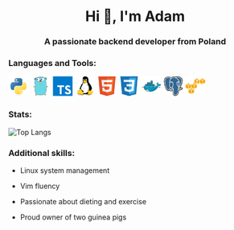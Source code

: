 <h1 align="center">Hi 👋, I'm Adam</h1>
<h3 align="center">A passionate backend developer from Poland</h3>

<h3 align="left">Languages and Tools:</h3>
<p align="left">
<img src="https://raw.githubusercontent.com/devicons/devicon/master/icons/python/python-original.svg" width="40" height="40"></img>
<img src="https://raw.githubusercontent.com/devicons/devicon/master/icons/go/go-original.svg" width="40" height="40"></img>
<img src="https://raw.githubusercontent.com/devicons/devicon/master/icons/typescript/typescript-original.svg" width="40" height="40"></img>
<img src="https://raw.githubusercontent.com/devicons/devicon/master/icons/linux/linux-original.svg" width="40" height="40"></img>
<img src="https://raw.githubusercontent.com/devicons/devicon/master/icons/html5/html5-original.svg" width="40" height="40"></img>
<img src="https://raw.githubusercontent.com/devicons/devicon/master/icons/css3/css3-original.svg" width="40" height="40"></img>
<img src="https://raw.githubusercontent.com/devicons/devicon/master/icons/docker/docker-original.svg" width="40" height="40"></img>
<img src="https://raw.githubusercontent.com/devicons/devicon/master/icons/postgresql/postgresql-original.svg" width="40" height="40"></img>
<img src="https://raw.githubusercontent.com/devicons/devicon/master/icons/amazonwebservices/amazonwebservices-original.svg" width="40" height="40"></img>
</p>

<h3 align="left">Stats:</h3>

![Top Langs](https://github-readme-stats.vercel.app/api/top-langs/?username=TypicalAM&layout=compact)

<h3 align="left">Additional skills:</h3>
  
- Linux system management

- Vim fluency

- Passionate about dieting and exercise

- Proud owner of two guinea pigs
